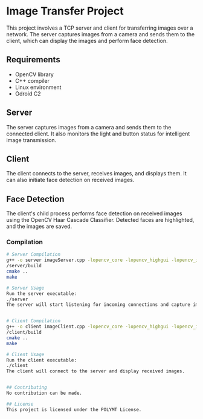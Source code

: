 # Image Transfer Project

This project involves a TCP server and client for transferring images over a network. The server captures images from a camera and sends them to the client, which can display the images and perform face detection.

## Requirements

- OpenCV library
- C++ compiler
- Linux environment
- Odroid C2

## Server

The server captures images from a camera and sends them to the connected client. It also monitors the light and button status for intelligent image transmission.

## Client

The client connects to the server, receives images, and displays them. It can also initiate face detection on received images.

## Face Detection

The client's child process performs face detection on received images using the OpenCV Haar Cascade Classifier. Detected faces are highlighted, and the images are saved.

### Compilation

```bash
# Server Compilation
g++ -o server imageServer.cpp -lopencv_core -lopencv_highgui -lopencv_imgcodecs -lopencv_imgproc
/server/build
cmake ..
make

# Server Usage
Run the server executable:
./server
The server will start listening for incoming connections and capture images.


# Client Compilation
g++ -o client imageClient.cpp -lopencv_core -lopencv_highgui -lopencv_imgcodecs -lopencv_imgproc
/client/build
cmake ..
make

# Client Usage
Run the client executable:
./client
The client will connect to the server and display received images.


## Contributing
No contribution can be made.

## License
This project is licensed under the POLYMT License.

